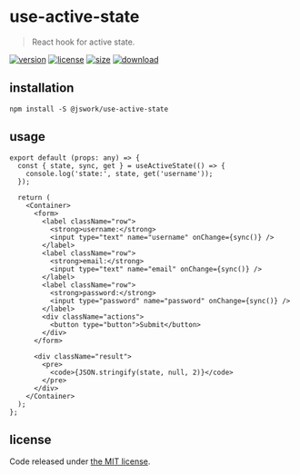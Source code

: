 # use-active-state
> React hook for active state.

[![version][version-image]][version-url]
[![license][license-image]][license-url]
[![size][size-image]][size-url]
[![download][download-image]][download-url]

## installation
```shell
npm install -S @jswork/use-active-state
```

## usage
  ```tsx
  export default (props: any) => {
    const { state, sync, get } = useActiveState(() => {
      console.log('state:', state, get('username'));
    });

    return (
      <Container>
        <form>
          <label className="row">
            <strong>username:</strong>
            <input type="text" name="username" onChange={sync()} />
          </label>
          <label className="row">
            <strong>email:</strong>
            <input type="text" name="email" onChange={sync()} />
          </label>
          <label className="row">
            <strong>password:</strong>
            <input type="password" name="password" onChange={sync()} />
          </label>
          <div className="actions">
            <button type="button">Submit</button>
          </div>
        </form>

        <div className="result">
          <pre>
            <code>{JSON.stringify(state, null, 2)}</code>
          </pre>
        </div>
      </Container>
    );
  };
  ```

## license
Code released under [the MIT license](https://github.com/afeiship/use-active-state/blob/master/LICENSE.txt).

[version-image]: https://img.shields.io/npm/v/@jswork/use-active-state
[version-url]: https://npmjs.org/package/@jswork/use-active-state

[license-image]: https://img.shields.io/npm/l/@jswork/use-active-state
[license-url]: https://github.com/afeiship/use-active-state/blob/master/LICENSE.txt

[size-image]: https://img.shields.io/bundlephobia/minzip/@jswork/use-active-state
[size-url]: https://github.com/afeiship/use-active-state/blob/master/dist/use-active-state.min.js

[download-image]: https://img.shields.io/npm/dm/@jswork/use-active-state
[download-url]: https://www.npmjs.com/package/@jswork/use-active-state
